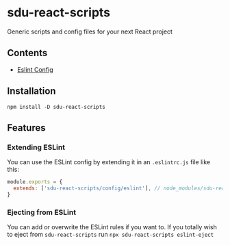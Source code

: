 # sdu-react-scripts
Generic scripts and config files for your next React project

## Contents
- [Eslint Config](/config/eslint/index.js)

## Installation
`npm install -D sdu-react-scripts`

## Features

### Extending ESLint
You can use the ESLint config by extending it in an `.eslintrc.js` file like this:

```javascript
module.exports = {
  extends: ['sdu-react-scripts/config/eslint'], // node_modules/sdu-react-scripts/config/eslint
}
```

### Ejecting from ESLint
You can add or overwrite the ESLint rules if you want to.
If you totally wish to eject from `sdu-react-scripts` run `npx sdu-react-scripts eslint-eject`